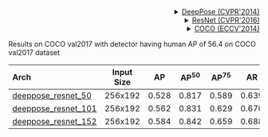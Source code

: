 <!-- [ALGORITHM] -->

<details>
<summary align="right"><a href="http://openaccess.thecvf.com/content_cvpr_2014/html/Toshev_DeepPose_Human_Pose_2014_CVPR_paper.html">DeepPose (CVPR'2014)</a></summary>

```bibtex
@inproceedings{toshev2014deeppose,
  title={Deeppose: Human pose estimation via deep neural networks},
  author={Toshev, Alexander and Szegedy, Christian},
  booktitle={Proceedings of the IEEE conference on computer vision and pattern recognition},
  pages={1653--1660},
  year={2014}
}
```

</details>

<!-- [BACKBONE] -->

<details>
<summary align="right"><a href="http://openaccess.thecvf.com/content_cvpr_2016/html/He_Deep_Residual_Learning_CVPR_2016_paper.html">ResNet (CVPR'2016)</a></summary>

```bibtex
@inproceedings{he2016deep,
  title={Deep residual learning for image recognition},
  author={He, Kaiming and Zhang, Xiangyu and Ren, Shaoqing and Sun, Jian},
  booktitle={Proceedings of the IEEE conference on computer vision and pattern recognition},
  pages={770--778},
  year={2016}
}
```

</details>

<!-- [DATASET] -->

<details>
<summary align="right"><a href="https://link.springer.com/chapter/10.1007/978-3-319-10602-1_48">COCO (ECCV'2014)</a></summary>

```bibtex
@inproceedings{lin2014microsoft,
  title={Microsoft coco: Common objects in context},
  author={Lin, Tsung-Yi and Maire, Michael and Belongie, Serge and Hays, James and Perona, Pietro and Ramanan, Deva and Doll{\'a}r, Piotr and Zitnick, C Lawrence},
  booktitle={European conference on computer vision},
  pages={740--755},
  year={2014},
  organization={Springer}
}
```

</details>

Results on COCO val2017 with detector having human AP of 56.4 on COCO val2017 dataset

| Arch                                          | Input Size |  AP   | AP<sup>50</sup> | AP<sup>75</sup> |  AR   | AR<sup>50</sup> |                     ckpt                      |                      log                      |
| :-------------------------------------------- | :--------: | :---: | :-------------: | :-------------: | :---: | :-------------: | :-------------------------------------------: | :-------------------------------------------: |
| [deeppose_resnet_50](/configs/body_2d_keypoint/topdown_regression/coco/td-reg_res50_8xb64-210e_coco-256x192.py) |  256x192   | 0.528 |      0.817      |      0.589      | 0.639 |      0.888      | [ckpt](https://download.openmmlab.com/mmpose/v1/body_2d_keypoint/topdown_regression/coco/td-reg_res50_8xb64-210e_coco-256x192-72ef04f3_20220913.pth) | [log](https://download.openmmlab.com/mmpose/v1/body_2d_keypoint/topdown_regression/coco/td-reg_res50_8xb64-210e_coco-256x192-72ef04f3_20220913.log.json) |
| [deeppose_resnet_101](/configs/body_2d_keypoint/topdown_regression/coco/td-reg_res101_8xb64-210e_coco-256x192.py) |  256x192   | 0.562 |      0.831      |      0.629      | 0.670 |      0.900      | [ckpt](https://download.openmmlab.com/mmpose/top_down/deeppose/deeppose_res101_coco_256x192-2f247111_20210205.pth) | [log](https://download.openmmlab.com/mmpose/top_down/deeppose/deeppose_res101_coco_256x192_20210205.log.json) |
| [deeppose_resnet_152](/configs/body_2d_keypoint/topdown_regression/coco/td-reg_res152_8xb64-210e_coco-256x192.py) |  256x192   | 0.584 |      0.842      |      0.659      | 0.688 |      0.907      | [ckpt](https://download.openmmlab.com/mmpose/top_down/deeppose/deeppose_res152_coco_256x192-7df89a88_20210205.pth) | [log](https://download.openmmlab.com/mmpose/top_down/deeppose/deeppose_res152_coco_256x192_20210205.log.json) |
